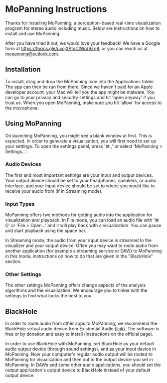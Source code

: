 # MoPanning Instructions
Thanks for installing MoPanning, a perception-based real-time visualization program for stereo audio including music. Below are instructions on how to install and use MoPanning. 

After you have tried it out, we would love your feedback! We have a Google form at https://forms.gle/uvojXPtnCtWrd9Zg8, or you can reach us at mopanning@outlook.com.

## Installation
To install, drag and drop the MoPanning icon into the Applications folder. The app can then be run from there. Since we haven't paid for an Apple developer account, your Mac will tell you the app might be malware. You can go to your privacy and security settings and hit 'open anyway' if you trust us. When you open MoPanning, make sure you hit 'allow' for access to the microphone.

## Using MoPanning
On launching MoPanning, you might see a blank window at first. This is expected. In order to generate a visualization, you will first need to set up your settings. To open the settings panel, press '⌘ ,' or select 'MoPanning > Settings...'. 

### Audio Devices
The first and most important settings are your input and output devices. Your output device should be set to your headphones, speakers, or audio interface, and your input device should be set to where you would like to receive your audio from (if in Streaming mode).

### Input Types
MoPanning offers two methods for getting audio into the application for visualization and playback. In File mode, you can load an audio file with '⌘ O' or 'File > Open...' and it will play back with a visualization. You can pause and start playback using the space bar.

In Streaming mode, the audio from your input device is streamed to the visualizer and your output device. Often you may want to route audio from another application (for example a streaming service or DAW) to MoPanning in this mode; instructions on how to do that are given in the "BlackHole" section.

### Other Settings
The other settings MoPanning offers change aspects of the analysis algorithms and the visualization. We encourage you to tinker with the settings to find what looks the best to you.

## BlackHole
In order to route audio from other apps to MoPanning, we recommend the BlackHole virtual audio device from Existential Audio ([link](https://existential.audio/blackhole/)). The software is free or by donation and easy to install (instructions on the official page). 

In order to use BlackHole with MoPanning, set BlackHole as your default audio output device (through sound settings), and as your input device in MoPanning. Now your computer's regular audio output will be routed to MoPanning for visualization and then out to the output device you set in MoPanning. In DAWs and some other audio applications, you should set the output application's output device to BlackHole instead of your default output device.